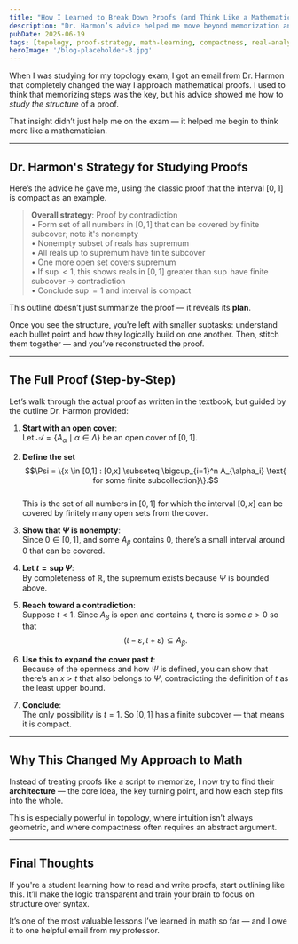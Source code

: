 ```yaml
---
title: "How I Learned to Break Down Proofs (and Think Like a Mathematician)"
description: "Dr. Harmon’s advice helped me move beyond memorization and learn how to understand the structure of mathematical proofs."
pubDate: 2025-06-19
tags: [topology, proof-strategy, math-learning, compactness, real-analysis]
heroImage: '/blog-placeholder-3.jpg'
---
```


When I was studying for my topology exam, I got an email from Dr. Harmon that completely changed the way I approach mathematical proofs. I used to think that memorizing steps was the key, but his advice showed me how to *study the structure* of a proof.

That insight didn’t just help me on the exam — it helped me begin to think more like a mathematician.

---

## Dr. Harmon's Strategy for Studying Proofs

Here’s the advice he gave me, using the classic proof that the interval $[0,1]$ is compact as an example.

> **Overall strategy**: Proof by contradiction  
> • Form set of all numbers in $[0,1]$ that can be covered by finite subcover; note it's nonempty  
> • Nonempty subset of reals has supremum  
> • All reals up to supremum have finite subcover  
> • One more open set covers supremum  
> • If $\sup < 1$, this shows reals in $[0,1]$ greater than $\sup$ have finite subcover $\rightarrow$ contradiction  
> • Conclude $\sup = 1$ and interval is compact

This outline doesn’t just summarize the proof — it reveals its **plan**.

Once you see the structure, you're left with smaller subtasks: understand each bullet point and how they logically build on one another. Then, stitch them together — and you’ve reconstructed the proof.

---

## The Full Proof (Step-by-Step)

Let’s walk through the actual proof as written in the textbook, but guided by the outline Dr. Harmon provided:

1. **Start with an open cover**:  
   Let $\mathcal{A} = \{A_\alpha \mid \alpha \in \Lambda\}$ be an open cover of $[0,1]$.

2. **Define the set**  
   $$\Psi = \{x \in [0,1] : [0,x] \subseteq \bigcup_{i=1}^n A_{\alpha_i} \text{ for some finite subcollection}\}.$$  
   This is the set of all numbers in $[0,1]$ for which the interval $[0,x]$ can be covered by finitely many open sets from the cover.

3. **Show that $\Psi$ is nonempty**:  
   Since $0 \in [0,1]$, and some $A_\beta$ contains $0$, there’s a small interval around $0$ that can be covered.

4. **Let $t = \sup \Psi$**:  
   By completeness of $\mathbb{R}$, the supremum exists because $\Psi$ is bounded above.

5. **Reach toward a contradiction**:  
   Suppose $t < 1$. Since $A_\beta$ is open and contains $t$, there is some $\varepsilon > 0$ so that  
   $$(t - \varepsilon, t + \varepsilon) \subseteq A_\beta.$$

6. **Use this to expand the cover past $t$**:  
   Because of the openness and how $\Psi$ is defined, you can show that there’s an $x > t$ that also belongs to $\Psi$, contradicting the definition of $t$ as the least upper bound.

7. **Conclude**:  
   The only possibility is $t = 1$. So $[0,1]$ has a finite subcover — that means it is compact.

---

## Why This Changed My Approach to Math

Instead of treating proofs like a script to memorize, I now try to find their **architecture** — the core idea, the key turning point, and how each step fits into the whole.

This is especially powerful in topology, where intuition isn't always geometric, and where compactness often requires an abstract argument.

---

## Final Thoughts

If you're a student learning how to read and write proofs, start outlining like this. It’ll make the logic transparent and train your brain to focus on structure over syntax.

It’s one of the most valuable lessons I’ve learned in math so far — and I owe it to one helpful email from my professor.
